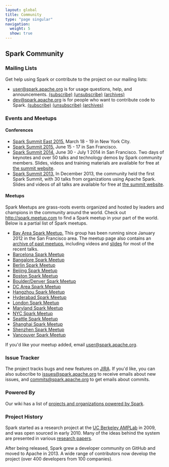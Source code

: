 ```yaml
---
layout: global
title: Community
type: "page singular"
navigation:
  weight: 5
  show: true
---
```


<h2>Spark Community</h2>

<a name="mailing-lists"></a>
<h3>Mailing Lists</h3>

<p>Get help using Spark or contribute to the project on our mailing lists:</p>
<ul>
  <li>
    <a href="http://apache-spark-user-list.1001560.n3.nabble.com">user@spark.apache.org</a> is for usage questions, help, and announcements.
    <a href="mailto:user-subscribe@spark.apache.org?subject=(send%20this%20email%20to%20subscribe)">(subscribe)</a>
    <a href="mailto:user-unsubscribe@spark.apache.org?subject=(send%20this%20email%20to%20unsubscribe)">(unsubscribe)</a>
    <a href="http://apache-spark-user-list.1001560.n3.nabble.com">(archives)</a>
  </li>
  <li>
    <a href="http://apache-spark-developers-list.1001551.n3.nabble.com">dev@spark.apache.org</a> is for people who want to contribute code to Spark.
    <a href="mailto:dev-subscribe@spark.apache.org?subject=(send%20this%20email%20to%20subscribe)">(subscribe)</a>
    <a href="mailto:dev-unsubscribe@spark.apache.org?subject=(send%20this%20email%20to%20unsubscribe)">(unsubscribe)</a>
    <a href="http://apache-spark-developers-list.1001551.n3.nabble.com">(archives)</a>
  </li>
</ul>

<a name="events"></a>
<h3>Events and Meetups</h3>

<h4>Conferences</h4>
<ul>
  <li>
    <a href="http://spark-summit.org/east">Spark Summit East 2015.</a> March 18 - 19 in New York City.
  </li>
  <li>
    <a href="http://spark-summit.org/2015">Spark Summit 2015.</a> June 15 - 17 in San Francisco.
  </li>
  <li>
    <a href="http://spark-summit.org/2014">Spark Summit 2014.</a> June 30 - July 1 2014 in San Francisco. Two days of keynotes and over 50 talks and technology demos by Spark community members. Slides, videos and training materials are available for free at <a href="http://spark-summit.org/2014/">the summit website</a>.
  </li>
  <li>
    <a href="http://spark-summit.org/2013">Spark Summit 2013.</a> In December 2013, the community held the first Spark Summit, with 30 talks from organizations using Apache Spark.  Slides and videos of all talks are available for free at <a href="http://spark-summit.org/2013/">the summit website</a>.
  </li>
</ul>

<h4>Meetups</h4>
Spark Meetups are grass-roots events organized and hosted by leaders and champions in the community around the world. Check out <a href="http://spark.meetup.com">http://spark.meetup.com</a> to find a Spark meetup in your part of the world. Below is a partial list of Spark meetups.
<ul>
  <li>
    <a href="http://www.meetup.com/spark-users/">Bay Area Spark Meetup.</a>
    This group has been running since January 2012 in the San Francisco area.
    The meetup page also contains an <a href="http://www.meetup.com/spark-users/events/past/">archive of past meetups</a>, including videos and <a href="http://www.meetup.com/spark-users/files/">slides</a> for most of the recent talks.
  </li>
  <li>
    <a href="http://www.meetup.com/Spark-Barcelona/">Barcelona Spark Meetup</a>
  </li>
  <li>
    <a href="http://www.meetup.com/Spark_big_data_analytics/">Bangalore Spark Meetup</a>
  </li>
  <li>
    <a href="http://www.meetup.com/Berlin-Apache-Spark-Meetup/">Berlin Spark Meetup</a>
  </li>
  <li>
    <a href="http://www.meetup.com/spark-user-beijing-Meetup/">Beijing Spark Meetup</a>
  </li>
  <li>
    <a href="http://www.meetup.com/Boston-Apache-Spark-User-Group/">Boston Spark Meetup</a>
  </li>
  <li>
    <a href="http://www.meetup.com/Boulder-Denver-Spark-Meetup/">Boulder/Denver Spark Meetup</a>
  </li>
  <li>
    <a href="http://www.meetup.com/Washington-DC-Area-Spark-Interactive/">DC Area Spark Meetup</a>
  </li>
  <li>
    <a href="http://www.meetup.com/Hangzhou-Apache-Spark-Meetup/">Hangzhou Spark Meetup</a>
  </li>
  <li>
    <a href="http://www.meetup.com/Spark-User-Group-Hyderabad/">Hyderabad Spark Meetup</a>
  </li>
  <li>
    <a href="http://www.meetup.com/Spark-London/">London Spark Meetup</a>
  </li>
  <li>
    <a href="http://www.meetup.com/Apache-Spark-Maryland/">Maryland Spark Meetup</a>
  </li>
  <li>
    <a href="http://www.meetup.com/Spark-NYC/">NYC Spark Meetup</a>
  </li>
  <li>
    <a href="http://www.meetup.com/Seattle-Spark-Meetup/">Seattle Spark Meetup</a>
  </li>
  <li>
    <a href="http://www.meetup.com/Shanghai-Apache-Spark-Meetup/">Shanghai Spark Meetup</a>
  </li>
  <li>
    <a href="http://www.meetup.com/Shenzhen-Apache-Spark-Meetup/">Shenzhen Spark Meetup</a>
  </li>
  <li>
    <a href="http://www.meetup.com/Vancouver-Spark/">Vancouver Spark Meetup</a>
  </li>
</ul>

<p>If you'd like your meetup added, email <a href="mailto:user@spark.apache.org">user@spark.apache.org</a>.</p>

<a name="issue-tracker"></a>
<h3>Issue Tracker</h3>

<p>The project tracks bugs and new features on <a href="https://issues.apache.org/jira/browse/SPARK">JIRA</a>. If you'd like, you can also subscribe to <a href="https://mail-archives.apache.org/mod_mbox/spark-issues/">issues@spark.apache.org</a> to receive emails about new issues, and <a href="https://mail-archives.apache.org/mod_mbox/spark-commits/">commits@spark.apache.org</a> to get emails about commits.</p>

<h3>Powered By</h3>

<p>Our wiki has a list of <a href="https://cwiki.apache.org/confluence/display/SPARK/Powered+By+Spark">projects and organizations powered by Spark</a>.</p>

<a name="history"></a>
<h3>Project History</h3>


<p>
Spark started as a research project at the <a href="https://amplab.cs.berkeley.edu">UC Berkeley AMPLab</a>
in 2009, and was open sourced in early 2010.
Many of the ideas behind the system are presented in various
<a href="{{site.url}}research.html">research papers</a>.
</p>

<p>
After being released, Spark grew a developer community on GitHub and moved to Apache in 2013.
A wide range of contributors now develop the project (over 400 developers from 100 companies).
</p>
